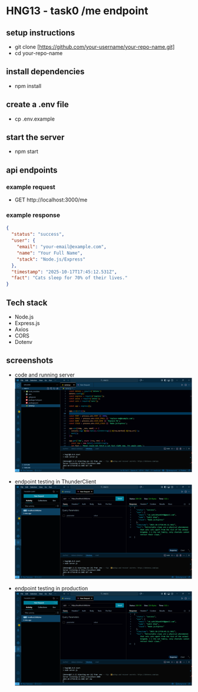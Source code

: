 # HNG13 - task0 /me endpoint

## setup instructions
- git clone [https://github.com/your-username/your-repo-name.git]
- cd your-repo-name

## install dependencies
- npm install

## create a .env file
- cp .env.example

## start the server
- npm start

## api endpoints
### example request
- GET http://localhost:3000/me
### example response
```json
{
  "status": "success",
  "user": {
    "email": "your-email@example.com",
    "name": "Your Full Name",
    "stack": "Node.js/Express"
  },
  "timestamp": "2025-10-17T17:45:12.531Z",
  "fact": "Cats sleep for 70% of their lives."
}
```
## Tech stack
- Node.js
- Express.js
- Axios
- CORS
- Dotenv

## screenshots
- code and running server
![App Screenshot](./assets/Screenshot%202025-10-17%20233141.png)

- endpoint testing in ThunderClient
![App Screenshot](./assets/Screenshot%202025-10-17%20233156.png)

- endpoint testing in production
![App Screenshot](./assets/Screenshot%202025-10-17%20233156.png)


